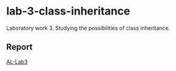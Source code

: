 # lab-3-class-inheritance
Laboratory work 3. Studying the possibilities of class inheritance.

## Report
[AL-Lab3](https://drive.google.com/file/d/1cpsB7aKHgmyVx7hBniTVfduENyCz6Wvh/view?usp=sharing)
